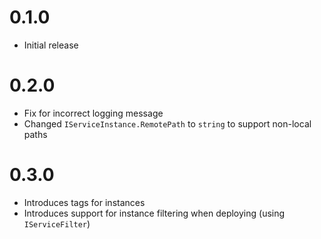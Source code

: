 # 0.1.0

- Initial release

# 0.2.0

- Fix for incorrect logging message
- Changed `IServiceInstance.RemotePath` to `string` to support non-local paths

# 0.3.0

- Introduces tags for instances
- Introduces support for instance filtering when deploying (using `IServiceFilter`)